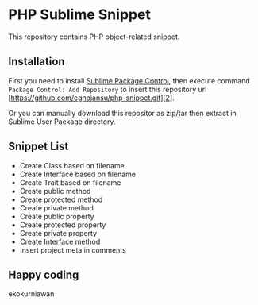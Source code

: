 # PHP Sublime Snippet

This repository contains PHP object-related snippet.

## Installation

First you need to install [Sublime Package Control][1], then execute command `Package Control: Add Repository` to insert this repository url [https://github.com/eghojansu/php-snippet.git][2].

Or you can manually download this repositor as zip/tar then extract in Sublime User Package directory.

## Snippet List

* Create Class based on filename
* Create Interface based on filename
* Create Trait based on filename
* Create public method
* Create protected method
* Create private method
* Create public property
* Create protected property
* Create private property
* Create Interface method
* Insert project meta in comments

Happy coding 
--
ekokurniawan

[1]: https://packagecontrol.io/installation
[2]: https://github.com/eghojansu/php-snippet.git